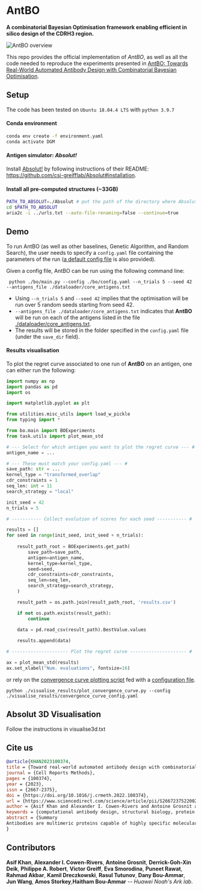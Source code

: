 # AntBO 

**A combinatorial Bayesian Optimisation framework enabling efficient in
silico design of the CDRH3 region.**

![AntBO overview](./figures/AntBO_illustrationPNG.PNG?raw=true)

This repo provides the official implementation of _AntBO_,
as well as all the code needed to reproduce the experiments presented in
[AntBO: Towards Real-World Automated Antibody Design with Combinatorial Bayesian Optimisation](https://www.sciencedirect.com/science/article/pii/S2667237522002764).


## Setup
The code has been tested on  `Ubuntu 18.04.4 LTS` with `python 3.9.7` 

#### Conda environment

```bash
conda env create -f environment.yaml 
conda activate DGM
```

#### Antigen simulator: _Absolut!_

Install [Absolut!](https://github.com/csi-greifflab/Absolut) by following instructions 
of their README: https://github.com/csi-greifflab/Absolut#installation. 

#### Install all pre-computed structures (~33GB)

```bash
PATH_TO_ABSOLUT=./Absolut # put the path of the directory where Absolut! is installed
cd $PATH_TO_ABSOLUT
aria2c -i ../urls.txt --auto-file-renaming=false --continue=true
```

## Demo

To run AntBO (as well as other baselines, Genetic Algorithm, 
and Random Search), the user needs to specify a `config.yaml` file containing the parameters of the run ([a default 
config file](./bo/config.yaml) is also provided).

Given a config file, AntBO can be run using the following command line:
```shell
 python ./bo/main.py --config ./bo/config.yaml --n_trials 5 --seed 42 --antigens_file ./dataloader/core_antigens.txt 
```
- Using `--n_trials 5` and `--seed 42` implies that the optimisation will be run over 5 random seeds starting from 
seed 42.
- `--antigens_file ./dataloader/core_antigens.txt` indicates that **AntBO** will be run on each of
 the antigens listed in the file [./dataloader/core_antigens.txt](./dataloader/core_antigens.txt).
- The results will be stored in the folder specified in the `config.yaml` file (under the `save_dir` field).

#### Results visualisation
To plot the regret curve associated to one run of **AntBO** on an antigen, one can either run the following:

```python
import numpy as np
import pandas as pd
import os

import matplotlib.pyplot as plt

from utilities.misc_utils import load_w_pickle
from typing import *

from bo.main import BOExperiments
from task.utils import plot_mean_std

# --- Select for which antigen you want to plot the regret curve --- #
antigen_name = ...

# --- These must match your config.yaml --- #
save_path: str = ... 
kernel_type = "transformed_overlap"  
cdr_constraints = 1
seq_len: int = 11
search_strategy = "local"

init_seed = 42
n_trials = 5

# ----------- Collect evolution of scores for each seed ----------- #

results = []
for seed in range(init_seed, init_seed + n_trials):
    
    result_path_root = BOExperiments.get_path(
        save_path=save_path,
        antigen=antigen_name,
        kernel_type=kernel_type, 
        seed=seed,
        cdr_constraints=cdr_constraints,
        seq_len=seq_len,
        search_strategy=search_strategy,
    )

    result_path = os.path.join(result_path_root, 'results.csv')

    if not os.path.exists(result_path):
        continue

    data = pd.read_csv(result_path).BestValue.values
    
    results.append(data)

# --------------------- Plot the regret curve --------------------- #

ax = plot_mean_std(results)
ax.set_xlabel("Num. evaluations", fontsize=16)
```

or rely on the [convergence curve plotting script](./visualise_results/plot_convergence_curve.py) fed with a 
[configuration file](visualise_results/convergence_curve_config.yaml).

```shell 
python ./visualise_results/plot_convergence_curve.py --config ./visualise_results/convergence_curve_config.yaml
```

## Absolut 3D Visualisation

Follow the instructions in visualise3d.txt




## Cite us
```bibtex
@article{KHAN2023100374,
title = {Toward real-world automated antibody design with combinatorial Bayesian optimization},
journal = {Cell Reports Methods},
pages = {100374},
year = {2023},
issn = {2667-2375},
doi = {https://doi.org/10.1016/j.crmeth.2022.100374},
url = {https://www.sciencedirect.com/science/article/pii/S2667237522002764},
author = {Asif Khan and Alexander I. Cowen-Rivers and Antoine Grosnit and Derrick-Goh-Xin Deik and Philippe A. Robert and Victor Greiff and Eva Smorodina and Puneet Rawat and Rahmad Akbar and Kamil Dreczkowski and Rasul Tutunov and Dany Bou-Ammar and Jun Wang and Amos Storkey and Haitham Bou-Ammar},
keywords = {computational antibody design, structural biology, protein engineering, Bayesian optimization, combinatorial Bayesian optimization, Gaussian processes, machine learning},
abstract = {Summary
Antibodies are multimeric proteins capable of highly specific molecular recognition. The complementarity determining region 3 of the antibody variable heavy chain (CDRH3) often dominates antigen-binding specificity. Hence, it is a priority to design optimal antigen-specific CDRH3 to develop therapeutic antibodies. The combinatorial structure of CDRH3 sequences makes it impossible to query binding-affinity oracles exhaustively. Moreover, antibodies are expected to have high target specificity and developability. Here, we present AntBO, a combinatorial Bayesian optimization framework utilizing a CDRH3 trust region for an in silico design of antibodies with favorable developability scores. The in silico experiments on 159 antigens demonstrate that AntBO is a step toward practically viable in vitro antibody design. In under 200 calls to the oracle, AntBO suggests antibodies outperforming the best binding sequence from 6.9 million experimentally obtained CDRH3s. Additionally, AntBO finds very-high-affinity CDRH3 in only 38 protein designs while requiring no domain knowledge.}
}
```

## Contributors
**Asif Khan**, **Alexander I. Cowen-Rivers**, **Antoine Grosnit**, **Derrick-Goh-Xin Deik**, 
**Philippe A. Robert**, **Victor Greiff**, **Eva Smorodina**, **Puneet Rawat**, **Rahmad Akbar**, 
**Kamil Dreczkowski**, **Rasul Tutunov**, **Dany Bou-Ammar**, **Jun Wang**, **Amos Storkey**,**Haitham Bou-Ammar**
-- _Huawei Noah's Ark lab_.
